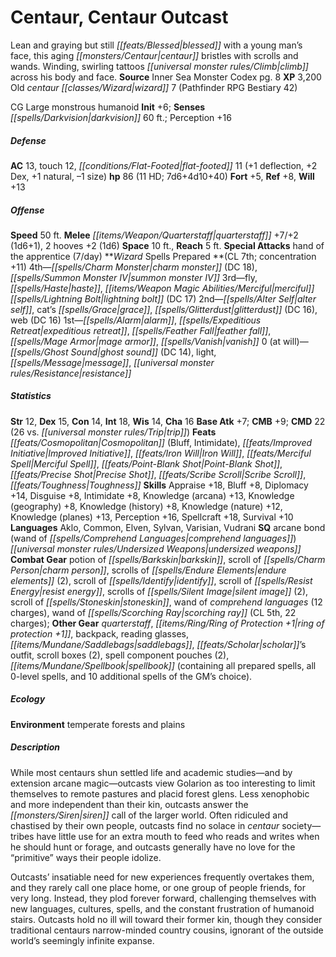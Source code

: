 ﻿---
cssclass: [monsters]
title1: Centaur, Centaur Outcast
desc_short: Lean and graying but still blessed with a young man's face, this aging
  centaur bristles with scrolls and wands. Winding, swirling tattoos climb across
  his body and face.
title2: Centaur Outcast
CR: 7
sources:
- name: Inner Sea Monster Codex
  page: 8
  link: http://paizo.com/products/btpy9elc?Pathfinder-Campaign-Setting-Inner-Sea-Monster-Codex
XP: 3200
race: Old
classes:
- centaur wizard 7 (Pathfinder RPG Bestiary 42)
alignment: CG
size: Large
type: monstrous humanoid
initiative:
  bonus: 6
senses:
  darkvision: 60
AC:
  AC: 13
  touch: 12
  flat_footed: 11
  components:
    deflection: 1
    dex: 2
    natural: 1
    size: -1
HP:
  HP: 86
  long: 7d6+4d10+40
  HD: 11
saves:
  fort: 5
  ref: 8
  will: 13
speeds:
  base: 50
attacks:
  melee:
  - - text: quarterstaff +7/+2 (1d6+1)
      entries:
      - - damage: 1d6+1
      attack: quarterstaff
      bonus:
      - 7
      - 2
    - text: 2 hooves +2 (1d6)
      entries:
      - - damage: 1d6
      count: 2
      attack: hooves
      bonus:
      - 2
  special:
  - hand of the apprentice (7/day)
space: 10
reach: 5
spells:
  entries:
  - name: charm monster
    source: Wizard
    level: 4
    DC: 18
  - name: summon monster IV
    source: Wizard
    level: 4
  - name: fly
    source: Wizard
    level: 3
  - name: haste
    source: Wizard
    level: 3
  - name: merciful lightning bolt
    source: Wizard
    level: 3
    DC: 17
  - name: alter self
    source: Wizard
    level: 2
  - name: cat's grace
    source: Wizard
    level: 2
  - name: glitterdust
    source: Wizard
    level: 2
    DC: 16
  - name: web
    source: Wizard
    level: 2
    DC: 16
  - name: alarm
    source: Wizard
    level: 1
  - name: expeditious retreat
    source: Wizard
    level: 1
  - name: feather fall
    source: Wizard
    level: 1
  - name: mage armor
    source: Wizard
    level: 1
  - superscripts:
    - APG
    name: vanish
    source: Wizard
    level: 1
  - name: ghost sound
    source: Wizard
    level: 0
    DC: 14
  - name: light
    source: Wizard
    level: 0
  - name: message
    source: Wizard
    level: 0
  - name: resistance
    source: Wizard
    level: 0
  sources:
  - name: Wizard
    type: prepared
    CL: 7
    concentration: 11
    slots:
      0: at-will
ability_scores:
  STR: 12
  DEX: 15
  CON: 14
  INT: 18
  WIS: 14
  CHA: 16
BAB: 7
CMB: 9
CMD: 22
CMD_other: 26 vs. trip
feats:
- superscripts:
  - APG
  name: Cosmopolitan (Bluff)
- superscripts:
  - APG
  name: Cosmopolitan (Intimidate)
- name: Improved Initiative
- name: Iron Will
- superscripts:
  - APG
  name: Merciful Spell
- name: Point-Blank Shot
- name: Precise Shot
- name: Scribe Scroll
- name: Toughness
skills:
  Appraise: 18
  Bluff: 8
  Diplomacy: 14
  Disguise: 8
  Intimidate: 8
  Knowledge (arcana): 13
  Knowledge (geography): 8
  Knowledge (history): 8
  Knowledge (nature): 12
  Knowledge (planes): 13
  Perception: 16
  Spellcraft: 18
  Survival: 10
languages:
- Aklo
- Common
- Elven
- Sylvan
- Varisian
- Vudrani
special_qualities:
- arcane bond (wand of comprehend languages) undersized weapons
gear:
  combat:
  - potion of barkskin
  - scroll of charm person
  - scrolls of endure elements (2)
  - scroll of identify
  - scroll of resist energy
  - scrolls of silent image (2)
  - scroll of stoneskin
  - wand of comprehend languages (12 charges)
  - wand of scorching ray (CL 5th, 22 charges)
  other:
  - quarterstaff
  - ring of protection +1
  - backpack
  - reading glasses
  - saddlebags
  - scholar's outfit
  - scroll boxes (2)
  - spell component pouches (2)
  - spellbook (containing all prepared spells, all 0-level spells, and 10 additional
    spells of the GM's choice).
ecology:
  environment: temperate forests and plains
desc_long: |-
  While most centaurs shun settled life and academic studies-and by extension arcane magic-outcasts view Golarion as too interesting to limit themselves to remote pastures and placid forest glens. Less xenophobic and more independent than their kin, outcasts answer the siren call of the larger world. Often ridiculed and chastised by their own people, outcasts find no solace in centaur society-tribes have little use for an extra mouth to feed who reads and writes when he should hunt or forage, and outcasts generally have no love for the “primitive” ways their people idolize.

  Outcasts' insatiable need for new experiences frequently overtakes them, and they rarely call one place home, or one group of people friends, for very long. Instead, they plod forever forward, challenging themselves with new languages, cultures, spells, and the constant frustration of humanoid stairs. Outcasts hold no ill will toward their former kin, though they consider traditional centaurs narrow-minded country cousins, ignorant of the outside world's seemingly infinite expanse.

---

# Centaur, Centaur Outcast
Lean and graying but still _[[feats/Blessed|blessed]]_ with a young man’s face, this aging _[[monsters/Centaur|centaur]]_ bristles with scrolls and wands. Winding, swirling tattoos _[[universal monster rules/Climb|climb]]_ across his body and face.
**Source** Inner Sea Monster Codex pg. 8
**XP** 3,200
Old _centaur_ _[[classes/Wizard|wizard]]_ 7 (Pathfinder RPG Bestiary 42)

CG Large monstrous humanoid
**Init** +6; **Senses** _[[spells/Darkvision|darkvision]]_ 60 ft.; Perception +16

##### Defense

**AC** 13, touch 12, _[[conditions/Flat-Footed|flat-footed]]_ 11 (+1 deflection, +2 Dex, +1 natural, –1 size)
**hp** 86 (11 HD; 7d6+4d10+40)
**Fort** +5, **Ref** +8, **Will** +13

##### Offense
**Speed** 50 ft.
**Melee** _[[items/Weapon/Quarterstaff|quarterstaff]]_ +7/+2 (1d6+1), 2 hooves +2 (1d6)
**Space** 10 ft., **Reach** 5 ft.
**Special Attacks** hand of the apprentice (7/day)
**_Wizard_ Spells Prepared **(CL 7th; concentration +11)
4th—_[[spells/Charm Monster|charm monster]]_ (DC 18), _[[spells/Summon Monster IV|summon monster IV]]_
3rd—fly, _[[spells/Haste|haste]]_, _[[items/Weapon Magic Abilities/Merciful|merciful]]_ _[[spells/Lightning Bolt|lightning bolt]]_ (DC 17)
2nd—_[[spells/Alter Self|alter self]]_, cat’s _[[spells/Grace|grace]]_, _[[spells/Glitterdust|glitterdust]]_ (DC 16), web (DC 16)
1st—_[[spells/Alarm|alarm]]_, _[[spells/Expeditious Retreat|expeditious retreat]]_, _[[spells/Feather Fall|feather fall]]_, _[[spells/Mage Armor|mage armor]]_, _[[spells/Vanish|vanish]]_
0 (at will)—_[[spells/Ghost Sound|ghost sound]]_ (DC 14), light, _[[spells/Message|message]]_, _[[universal monster rules/Resistance|resistance]]_

##### Statistics
**Str** 12, **Dex** 15, **Con** 14, **Int** 18, **Wis** 14, **Cha** 16
**Base Atk** +7; **CMB** +9; **CMD** 22 (26 vs. _[[universal monster rules/Trip|trip]]_)
**Feats** _[[feats/Cosmopolitan|Cosmopolitan]]_ (Bluff, Intimidate), _[[feats/Improved Initiative|Improved Initiative]]_, _[[feats/Iron Will|Iron Will]]_, _[[feats/Merciful Spell|Merciful Spell]]_, _[[feats/Point-Blank Shot|Point-Blank Shot]]_, _[[feats/Precise Shot|Precise Shot]]_, _[[feats/Scribe Scroll|Scribe Scroll]]_, _[[feats/Toughness|Toughness]]_
**Skills** Appraise +18, Bluff +8, Diplomacy +14, Disguise +8, Intimidate +8, Knowledge (arcana) +13, Knowledge (geography) +8, Knowledge (history) +8, Knowledge (nature) +12, Knowledge (planes) +13, Perception +16, Spellcraft +18, Survival +10
**Languages** Aklo, Common, Elven, Sylvan, Varisian, Vudrani
**SQ** arcane bond (wand of _[[spells/Comprehend Languages|comprehend languages]]_) _[[universal monster rules/Undersized Weapons|undersized weapons]]_
**Combat Gear** potion of _[[spells/Barkskin|barkskin]]_, scroll of _[[spells/Charm Person|charm person]]_, scrolls of _[[spells/Endure Elements|endure elements]]_ (2), scroll of _[[spells/Identify|identify]]_, scroll of _[[spells/Resist Energy|resist energy]]_, scrolls of _[[spells/Silent Image|silent image]]_ (2), scroll of _[[spells/Stoneskin|stoneskin]]_, wand of _comprehend languages_ (12 charges), wand of _[[spells/Scorching Ray|scorching ray]]_ (CL 5th, 22 charges); **Other Gear** _quarterstaff_, _[[items/Ring/Ring of Protection +1|ring of protection +1]]_, backpack, reading glasses, _[[items/Mundane/Saddlebags|saddlebags]]_, _[[feats/Scholar|scholar]]_’s outfit, scroll boxes (2), spell component pouches (2), _[[items/Mundane/Spellbook|spellbook]]_ (containing all prepared spells, all 0-level spells, and 10 additional spells of the GM’s choice).

##### Ecology

**Environment** temperate forests and plains

##### Description

While most centaurs shun settled life and academic studies—and by extension arcane magic—outcasts view Golarion as too interesting to limit themselves to remote pastures and placid forest glens. Less xenophobic and more independent than their kin, outcasts answer the _[[monsters/Siren|siren]]_ call of the larger world. Often ridiculed and chastised by their own people, outcasts find no solace in _centaur_ society—tribes have little use for an extra mouth to feed who reads and writes when he should hunt or forage, and outcasts generally have no love for the “primitive” ways their people idolize.

Outcasts’ insatiable need for new experiences frequently overtakes them, and they rarely call one place home, or one group of people friends, for very long. Instead, they plod forever forward, challenging themselves with new languages, cultures, spells, and the constant frustration of humanoid stairs. Outcasts hold no ill will toward their former kin, though they consider traditional centaurs narrow-minded country cousins, ignorant of the outside world’s seemingly infinite expanse.